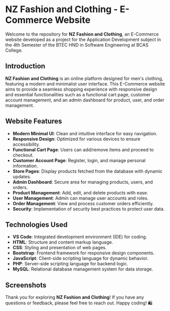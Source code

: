 # NZ Fashion and Clothing - E-Commerce Website

Welcome to the repository for **NZ Fashion and Clothing**, an E-Commerce website developed as a project for the Application Development subject in the 4th Semester of the BTEC HND in Software Engineering at BCAS College.

## Introduction

**NZ Fashion and Clothing** is an online platform designed for men's clothing, featuring a modern and minimalist user interface. This E-Commerce website aims to provide a seamless shopping experience with responsive design and essential functionalities such as a functional cart page, customer account management, and an admin dashboard for product, user, and order management.

## Website Features

- **Modern Minimal UI**: Clean and intuitive interface for easy navigation.
- **Responsive Design**: Optimized for various devices to ensure accessibility.
- **Functional Cart Page**: Users can add/remove items and proceed to checkout.
- **Customer Account Page**: Register, login, and manage personal information.
- **Store Pages**: Display products fetched from the database with dynamic updates.
- **Admin Dashboard**: Secure area for managing products, users, and orders.
- **Product Management**: Add, edit, and delete products with ease.
- **User Management**: Admin can manage user accounts and roles.
- **Order Management**: View and process customer orders efficiently.
- **Security**: Implementation of security best practices to protect user data.

## Technologies Used

- **VS Code**: Integrated development environment (IDE) for coding.
- **HTML**: Structure and content markup language.
- **CSS**: Styling and presentation of web pages.
- **Bootstrap**: Frontend framework for responsive design components.
- **JavaScript**: Client-side scripting language for dynamic behavior.
- **PHP**: Server-side scripting language for backend logic.
- **MySQL**: Relational database management system for data storage.

## Screenshots


Thank you for exploring **NZ Fashion and Clothing**! If you have any questions or feedback, please feel free to reach out. Happy coding! 🛍️
